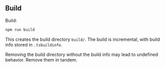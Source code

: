 ## Build

Build:

```sh
npm run build
```
This creates the build directory `build/`. The build is incremental, with build info stored in `.tsbuildinfo`.

Removing the build directory without the build info may lead to undefined behavior. Remove them in tandem.

